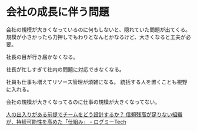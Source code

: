 # 会社の成長に伴う問題

会社の規模が大きくなっているのに何もしないと、隠れていた問題が出てくる。
規模が小さかったら力押しでもわりとなんとかなるけど、大きくなると工夫が必要。

社長の目が行き届かなくなる。

社長が忙しすぎて社内の問題に対応できなくなる。

社員も仕事も増えてリソース管理が煩雑になる。
統括する人を置くことも視野に入れる。

会社の規模が大きくなってるのに仕事の規模が大きくなってない。

[人の出入りがある前提でチームをどう設計するか？ 信頼残高が足りない組織が、持続可能性を高めた「仕組み」 - ログミーTech](https://logmi.jp/tech/articles/327384)
